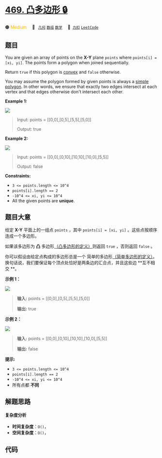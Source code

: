 # [469. 凸多边形 🔒](https://2xiao.github.io/leetcode-js/problem/0469.html)

🟠 <font color=#ffb800>Medium</font>&emsp; 🔖&ensp; [`几何`](/tag/geometry.md) [`数组`](/tag/array.md) [`数学`](/tag/math.md)&emsp; 🔗&ensp;[`力扣`](https://leetcode.cn/problems/convex-polygon) [`LeetCode`](https://leetcode.com/problems/convex-polygon)

## 题目

You are given an array of points on the **X-Y** plane `points` where
`points[i] = [xi, yi]`. The points form a polygon when joined sequentially.

Return `true` if this polygon is
[convex](http://en.wikipedia.org/wiki/Convex_polygon) and `false` otherwise.

You may assume the polygon formed by given points is always a [simple
polygon](http://en.wikipedia.org/wiki/Simple_polygon). In other words, we
ensure that exactly two edges intersect at each vertex and that edges
otherwise don't intersect each other.



**Example 1:**

![](https://fastly.jsdelivr.net/gh/doocs/leetcode@main/solution/0400-0499/0469.Convex%20Polygon/images/covpoly1-plane.jpg)

> Input: points = [[0,0],[0,5],[5,5],[5,0]]
> 
> Output: true

**Example 2:**

![](https://fastly.jsdelivr.net/gh/doocs/leetcode@main/solution/0400-0499/0469.Convex%20Polygon/images/covpoly2-plane.jpg)

> Input: points = [[0,0],[0,10],[10,10],[10,0],[5,5]]
> 
> Output: false

**Constraints:**

  * `3 <= points.length <= 10^4`
  * `points[i].length == 2`
  * `-10^4 <= xi, yi <= 10^4`
  * All the given points are **unique**.


## 题目大意

给定 **X-Y** 平面上的一组点 `points` ，其中 `points[i] = [xi, yi]` 。这些点按顺序连成一个多边形。

如果该多边形为 **凸**  多边形[（凸多边形的定义）](https://baike.baidu.com/item/凸多边形/)则返回 `true`
，否则返回 `false` 。

你可以假设由给定点构成的多边形总是一个
简单的多边形[（简单多边形的定义）](https://baike.baidu.com/item/%E7%AE%80%E5%8D%95%E5%A4%9A%E8%BE%B9%E5%BD%A2)。换句话说，我们要保证每个顶点处恰好是两条边的汇合点，并且这些边
**互不相交  **。



**示例 1：**

![](https://fastly.jsdelivr.net/gh/doocs/leetcode@main/solution/0400-0499/0469.Convex%20Polygon/images/covpoly1-plane.jpg)

> 
> 
> 
> 
> 
> **输入:** points = [[0,0],[0,5],[5,5],[5,0]]
> 
> **输出:** true

**示例 2：**

![](https://fastly.jsdelivr.net/gh/doocs/leetcode@main/solution/0400-0499/0469.Convex%20Polygon/images/covpoly2-plane.jpg)

> 
> 
> 
> 
> 
> **输入:** points = [[0,0],[0,10],[10,10],[10,0],[5,5]]
> 
> **输出:** false



**提示:**

  * `3 <= points.length <= 10^4`
  * `points[i].length == 2`
  * `-10^4 <= xi, yi <= 10^4`
  * 所有点都 **不同**




## 解题思路

#### 复杂度分析

- **时间复杂度**：`O()`，
- **空间复杂度**：`O()`，

## 代码

```javascript

```